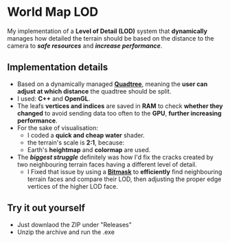 # World Map LOD
My implementation of a **Level of Detail (LOD)** system that **dynamically** manages how detailed the terrain should be based on the distance to the camera to **_safe resources_** and **_increase performance_**.

## Implementation details
* Based on a dynamically managed **[Quadtree](https://en.wikipedia.org/wiki/Quadtree)**, meaning the **user can adjust at which distance** the quadtree should be split.
* I used: **C++** and **OpenGL**.
* The leafs **vertices and indices** are saved in **RAM** to check **whether they changed** to avoid sending data too often to the **GPU**, **further increasing performance**.
* For the sake of visualisation:
   * I coded a **quick and cheap water** shader.
   * the terrain's scale is **2:1**, because:
   * Earth's **heightmap** and **colormap** are used.
* The **_biggest struggle_** definitely was how I'd fix the cracks created by two neighbouring terrain faces having a different level of detail.
  * I Fixed that issue by using a **[Bitmask](https://en.wikipedia.org/wiki/Mask_(computing))** to **efficiently** find neighbouring terrain faces and compare their LOD, then adjusting the proper edge vertices of the higher LOD face.

## Try it out yourself
* Just downlaod the ZIP under "Releases"
* Unzip the archive and run the .exe
